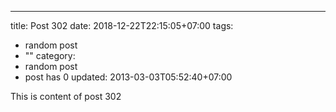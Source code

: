 ---
title: Post 302
date: 2018-12-22T22:15:05+07:00
tags:
  - random post
  - ""
category:
  - random post
  - post has 0
updated: 2013-03-03T05:52:40+07:00

This is content of post 302